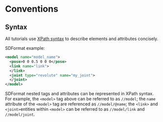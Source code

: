 # Conventions

## Syntax

All tutorials use [XPath syntax](https://www.w3schools.com/xml/xpath_syntax.asp)
to describe elements and attributes concisely.

SDFormat example:

```xml
<model name="model_name">
  <pose>0 0 0.5 0 0 0</pose>
  <link name="link">
  </link>
  <joint type="revolute" name="my_joint">
  </joint>
</model>
```

SDFormat nested tags and attributes can be represented in XPath syntax. For example,
the `<model>` tag above can be referred to as `//model`; the `name` attribute of the
`<model>` tag are referenced as `//model/@name`; the `<link>` and `<joint>`entities
within `<model>` can be referred to as `//model/link` and `//model/joint`.
